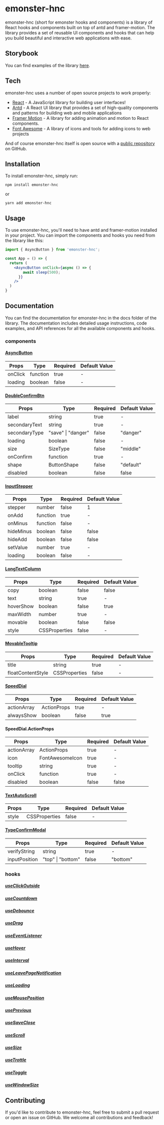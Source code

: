 # emonster-hnc

emonster-hnc (short for emonster hooks and components) is a library of React hooks and components built on top of antd and framer-motion. The library provides a set of reusable UI components and hooks that can help you build beautiful and interactive web applications with ease.

## Storybook

You can find examples of the library [here][storybook].

## Tech

emonster-hnc uses a number of open source projects to work properly:

- [React][react] - A JavaScript library for building user interfaces!
- [Antd][antd] - A React UI library that provides a set of high-quality components and patterns for building web and mobile applications
- [Framer Motion][framer-motion] - A library for adding animation and motion to React components.
- [Font Awesome][font-awesome] - A library of icons and tools for adding icons to web projects

And of course emonster-hnc itself is open source with a [public repository][github] on GitHub.

## Installation

To install emonster-hnc, simply run:

    npm install emonster-hnc

or

    yarn add emonster-hnc

## Usage

To use emonster-hnc, you'll need to have antd and framer-motion installed in your project. You can import the components and hooks you need from the library like this:

```jsx
import { AsyncButton } from 'emonster-hnc';

const App = () => {
  return (
    <AsyncButton onClick={async () => {
        await sleep(500);
      }} 
    />
  )
}
```

## Documentation

You can find the documentation for emonster-hnc in the docs folder of the library. The documentation includes detailed usage instructions, code examples, and API references for all the available components and hooks.

### components

#### [AsyncButton](https://63ed98bdfdd4823a325643f3-lhqbjjxcid.chromatic.com/?path=/story/components-asyncbutton--default)

| Props   | Type     | Required | Default Value |
|---------|----------|----------|---------------|
| onClick | function | true     | -             |
| loading | boolean  | false    | -             |

#### [DoubleConfirmBtn](https://63ed98bdfdd4823a325643f3-lhqbjjxcid.chromatic.com/?path=/story/components-doubleconfirmbtn--default)

| Props         | Type                   | Required | Default Value |
|---------------|------------------------|--------|-------------|
| label         | string                 | true   | -           |
| secondaryText | string                 | true   | -           |
| secondaryType | "save" &#124; "danger" | false  | "danger"    |
| loading       | boolean                | false  | -           |
| size          | SizeType               | false  | "middle"    |
| onConfirm     | function               | true   | -           |
| shape         | ButtonShape            | false  | "default"   |
| disabled      | boolean                | false  | false       |

#### [InputStepper](https://63ed98bdfdd4823a325643f3-hlkpxebdcw.chromatic.com/?path=/story/components-inputstepper--default)

| Props     | Type     | Required | Default Value |
|-----------|----------|----------|---------------|
| stepper   | number   | false    | 1             |
| onAdd     | function | true     | -             |
| onMinus   | function | false    | -             |
| hideMinus | boolean  | false    | false         |
| hideAdd   | boolean  | false    | false         |
| setValue  | number   | true     | -             |
| loading   | boolean  | false    | -             |


#### [LongTextColumn](https://63ed98bdfdd4823a325643f3-lhqbjjxcid.chromatic.com/?path=/story/components-longtextcolumn--default)

| Props     | Type          | Required | Default Value |
|-----------|---------------|----------|---------------|
| copy      | boolean       | false    | false         |
| text      | string        | true     | -             |
| hoverShow | boolean       | false    | true         |
| maxWidth  | number        | true     | -             |
| movable   | boolean       | false    | false         |
| style     | CSSProperties | false    | -             |


#### [MovableTooltip](https://63ed98bdfdd4823a325643f3-lhqbjjxcid.chromatic.com/?path=/story/components-movabletooltip--default)

| Props             | Type          | Required | Default Value |
|-------------------|---------------|----------|---------------|
| title             | string        | true     | -             |
| floatContentStyle | CSSProperties | false    | -             |


#### [SpeedDial](https://63ed98bdfdd4823a325643f3-lhqbjjxcid.chromatic.com/?path=/story/components-speeddial--default)

| Props       | Type        | Required | Default Value |
|-------------|-------------|----------|---------------|
| actionArray | ActionProps | true     | -             |
| alwaysShow  | boolean     | false    | true          |


#### SpeedDial.ActionProps

| Props       | Type            | Required | Default Value |
|-------------|-----------------|----------|---------------|
| actionArray | ActionProps     | true     | -             |
| icon        | FontAwesomeIcon | true     | -             |
| tooltip     | string          | true     | -             |
| onClick     | function        | true     | -             |
| disabled    | boolean         | false    | false         |


#### [TextAutoScroll](https://63ed98bdfdd4823a325643f3-lhqbjjxcid.chromatic.com/?path=/story/components-textautoscroll--default)

| Props | Type           | Required | Default Value |
|-------|----------------|----------|---------------|
| style | CSSProperties  | false    | -             |

#### [TypeConfirmModal](https://63ed98bdfdd4823a325643f3-hlkpxebdcw.chromatic.com/?path=/story/components-typeconfirmmodal--default)

| Props         | Type                  | Required | Default Value |
|---------------|-----------------------|----------|---------------|
| verifyString  | string                | true     | -             |
| inputPosition | "top" &#124; "bottom" | false    | "bottom"      |

### hooks

##### [useClickOutside](https://63ed98bdfdd4823a325643f3-lhqbjjxcid.chromatic.com/?path=/story/hooks-useclickoutside--default)
##### [useCountdown](https://63ed98bdfdd4823a325643f3-hlkpxebdcw.chromatic.com/?path=/story/hooks-usecountdown--default)
##### [useDebounce](https://63ed98bdfdd4823a325643f3-lhqbjjxcid.chromatic.com/?path=/story/hooks-usedebounce--default)
##### [useDrag](https://63ed98bdfdd4823a325643f3-jjqmnyvhul.chromatic.com/?path=/story/hooks-usedrag--default)
##### [useEventListener](https://63ed98bdfdd4823a325643f3-hlkpxebdcw.chromatic.com/?path=/story/hooks-useeventlistener--default)
##### [useHover](https://63ed98bdfdd4823a325643f3-hlkpxebdcw.chromatic.com/?path=/story/hooks-usehover--default)
##### [useInterval](https://63ed98bdfdd4823a325643f3-hlkpxebdcw.chromatic.com/?path=/story/hooks-useinterval--default)
##### [useLeavePageNotification](https://63ed98bdfdd4823a325643f3-hjotyfkise.chromatic.com/?path=/story/hooks-useleavepagenotification--default)
##### [useLoading](https://63ed98bdfdd4823a325643f3-hjotyfkise.chromatic.com/?path=/story/hooks-useloading--single-action)
##### [useMousePosition](https://63ed98bdfdd4823a325643f3-lhqbjjxcid.chromatic.com/?path=/story/hooks-usemouseposition--default)
##### [usePrevious](https://63ed98bdfdd4823a325643f3-hlkpxebdcw.chromatic.com/?path=/story/hooks-useprevious--default)
##### [useSaveClose](http://localhost:6006/?path=/story/hooks-usesaveclose--default)
##### [useScroll](https://63ed98bdfdd4823a325643f3-hlkpxebdcw.chromatic.com/?path=/story/hooks-usescroll--default)
##### [useSize](http://localhost:6006/?path=/story/hooks-usesize--default)
##### [useTrottle](https://63ed98bdfdd4823a325643f3-lhqbjjxcid.chromatic.com/?path=/story/hooks-usethrottle--default)
##### [useToggle](https://63ed98bdfdd4823a325643f3-lhqbjjxcid.chromatic.com/?path=/story/hooks-usetoggle--default)
##### [useWindowSize](https://63ed98bdfdd4823a325643f3-hjotyfkise.chromatic.com/?path=/story/hooks-usewindowsize--default)

## Contributing
If you'd like to contribute to emonster-hnc, feel free to submit a pull request or open an issue on GitHub. We welcome all contributions and feedback!

[//]: # (These are reference links used in the body of this note and get stripped out when the markdown processor does its job. There is no need to format nicely because it shouldn't be seen. Thanks SO - http://stackoverflow.com/questions/4823468/store-comments-in-markdown-syntax)

[github]: <https://github.com/patrickxunuo/emonster-hnc>
[react]: <https://reactjs.org/>
[antd]: <https://ant.design/>
[framer-motion]: <https://www.framer.com/motion/>
[font-awesome]: <https://fontawesome.com/>
[storybook]: <https://63ed98bdfdd4823a325643f3-jjqmnyvhul.chromatic.com/>

